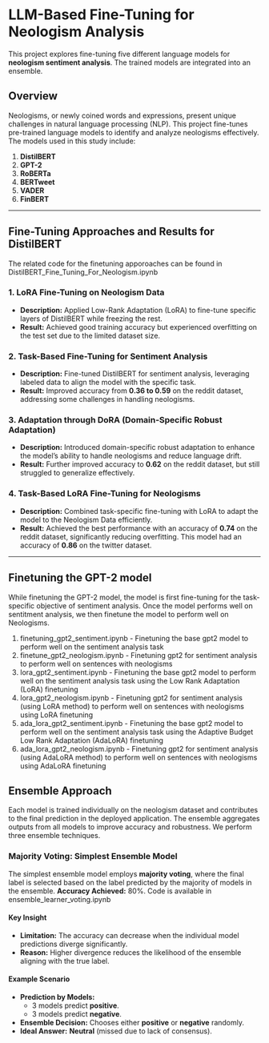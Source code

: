 # LLM-Based Fine-Tuning for Neologism Analysis

This project explores fine-tuning five different language models for **neologism sentiment analysis**. The trained models are integrated into an ensemble.

## Overview
Neologisms, or newly coined words and expressions, present unique challenges in natural language processing (NLP). This project fine-tunes pre-trained language models to identify and analyze neologisms effectively. The models used in this study include:

1. **DistilBERT**
2. **GPT-2**
3. **RoBERTa**
4. **BERTweet**
5. **VADER**
6. **FinBERT**
   
---
## Fine-Tuning Approaches and Results for DistilBERT
The related code for the finetuning apporoaches can be found in DistilBERT_Fine_Tuning_For_Neologism.ipynb

### 1. **LoRA Fine-Tuning on Neologism Data**
- **Description:** Applied Low-Rank Adaptation (LoRA) to fine-tune specific layers of DistilBERT while freezing the rest. 
- **Result:** Achieved good training accuracy but experienced overfitting on the test set due to the limited dataset size.

### 2. **Task-Based Fine-Tuning for Sentiment Analysis**
- **Description:** Fine-tuned DistilBERT for sentiment analysis, leveraging labeled data to align the model with the specific task.
- **Result:** Improved accuracy from **0.36 to 0.59** on the reddit dataset, addressing some challenges in handling neologisms.

### 3. **Adaptation through DoRA (Domain-Specific Robust Adaptation)**
- **Description:** Introduced domain-specific robust adaptation to enhance the model’s ability to handle neologisms and reduce language drift.
- **Result:** Further improved accuracy to **0.62** on the reddit dataset, but still struggled to generalize effectively.

### 4. **Task-Based LoRA Fine-Tuning for Neologisms**
- **Description:** Combined task-specific fine-tuning with LoRA to adapt the model to the Neologism Data efficiently.
- **Result:** Achieved the best performance with an accuracy of **0.74** on the reddit dataset, significantly reducing overfitting. This model had an accuracy of **0.86** on the twitter dataset.

---

## Finetuning the GPT-2 model
While finetuning the GPT-2 model, the model is first fine-tuning for the task-specific objective of sentiment analysis. Once the model performs well on sentitment analysis, we then
finetune the model to perform well on Neologisms. 

1. finetuning_gpt2_sentiment.ipynb - Finetuning the base gpt2 model to perform well on the sentiment analysis task
2. finetune_gpt2_neologism.ipynb - Finetuning gpt2 for sentiment analysis to perform well on sentences with neologisms
3. lora_gpt2_sentiment.ipynb - Finetuning the base gpt2 model to perform well on the sentiment analysis task using the Low Rank Adaptation (LoRA) finetuning
4. lora_gpt2_neologism.ipynb - Finetuning gpt2 for sentiment analysis (using LoRA method) to perform well on sentences with neologisms using LoRA finetuning
5. ada_lora_gpt2_sentiment.ipynb - Finetuning the base gpt2 model to perform well on the sentiment analysis task using the Adaptive Budget Low Rank Adaptation (AdaLoRA) finetuning
6. ada_lora_gpt2_neologism.ipynb - Finetuning gpt2 for sentiment analysis (using AdaLoRA method) to perform well on sentences with neologisms using AdaLoRA finetuning

## Ensemble Approach
Each model is trained individually on the neologism dataset and contributes to the final prediction in the deployed application. The ensemble aggregates outputs from all models to improve accuracy and robustness.
We perform three ensemble techniques.

### Majority Voting: Simplest Ensemble Model
The simplest ensemble model employs **majority voting**, where the final label is selected based on the label predicted by the majority of models in the ensemble. **Accuracy Achieved:** 80%. Code is available in ensemble_learner_voting.ipynb

#### Key Insight
- **Limitation:** The accuracy can decrease when the individual model predictions diverge significantly. 
- **Reason:** Higher divergence reduces the likelihood of the ensemble aligning with the true label.

#### Example Scenario
- **Prediction by Models:**
  - 3 models predict **positive**.
  - 3 models predict **negative**.
- **Ensemble Decision:** Chooses either **positive** or **negative** randomly.
- **Ideal Answer:** **Neutral** (missed due to lack of consensus).

